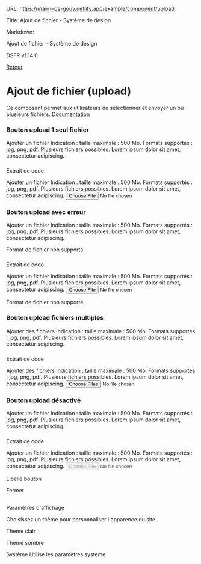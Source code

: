 URL:
https://main--ds-gouv.netlify.app/example/component/upload

Title:
Ajout de fichier - Système de design

Markdown:

Ajout de fichier - Système de design


DSFR v1.14.0


[Retour](../)


# Ajout de fichier (upload)


Ce composant permet aux utilisateurs de sélectionner et envoyer un ou plusieurs fichiers.
[Documentation](https://www.systeme-de-design.gouv.fr/elements-d-interface/composants/ajout-de-fichier)


### Bouton upload 1 seul fichier


Ajouter un fichier
Indication : taille maximale : 500 Mo. Formats supportés : jpg, png, pdf. Plusieurs fichiers possibles. Lorem ipsum dolor sit amet, consectetur adipiscing.


###
Extrait de code


<div class="fr-upload-group">
<label class="fr-label" for="file-upload">
Ajouter un fichier
<span class="fr-hint-text">Indication : taille maximale : 500 Mo. Formats supportés : jpg, png, pdf. Plusieurs fichiers possibles. Lorem ipsum dolor sit amet, consectetur adipiscing.</span>
</label>
<input class="fr-upload" aria-describedby="file-upload-messages" type="file" id="file-upload" name="file-upload">
<div class="fr-messages-group" id="file-upload-messages" aria-live="polite">
</div>
</div>


### Bouton upload avec erreur


Ajouter un fichier
Indication : taille maximale : 500 Mo. Formats supportés : jpg, png, pdf. Plusieurs fichiers possibles. Lorem ipsum dolor sit amet, consectetur adipiscing.


Format de fichier non supporté


###
Extrait de code


<div class="fr-upload-group fr-upload-group--error">
<label class="fr-label" for="file-upload-with-error">
Ajouter un fichier
<span class="fr-hint-text">Indication : taille maximale : 500 Mo. Formats supportés : jpg, png, pdf. Plusieurs fichiers possibles. Lorem ipsum dolor sit amet, consectetur adipiscing.</span>
</label>
<input class="fr-upload" aria-describedby="file-upload-with-error-messages" type="file" id="file-upload-with-error" name="file-upload-with-error">
<div class="fr-messages-group" id="file-upload-with-error-messages" aria-live="polite">
<p class="fr-message fr-message--error" id="file-upload-with-error-message-error">Format de fichier non supporté</p>
</div>
</div>


### Bouton upload fichiers multiples


Ajouter des fichiers
Indication : taille maximale : 500 Mo. Formats supportés : jpg, png, pdf. Plusieurs fichiers possibles. Lorem ipsum dolor sit amet, consectetur adipiscing.


###
Extrait de code


<div class="fr-upload-group">
<label class="fr-label" for="file-upload-multiple">
Ajouter des fichiers
<span class="fr-hint-text">Indication : taille maximale : 500 Mo. Formats supportés : jpg, png, pdf. Plusieurs fichiers possibles. Lorem ipsum dolor sit amet, consectetur adipiscing.</span>
</label>
<input class="fr-upload" aria-describedby="file-upload-multiple-messages" multiple type="file" id="file-upload-multiple" name="file-upload-multiple">
<div class="fr-messages-group" id="file-upload-multiple-messages" aria-live="polite">
</div>
</div>


### Bouton upload désactivé


Ajouter un fichier
Indication : taille maximale : 500 Mo. Formats supportés : jpg, png, pdf. Plusieurs fichiers possibles. Lorem ipsum dolor sit amet, consectetur adipiscing.


###
Extrait de code


<div class="fr-upload-group fr-upload-group--disabled">
<label class="fr-label" for="file-upload-disabled">
Ajouter un fichier
<span class="fr-hint-text">Indication : taille maximale : 500 Mo. Formats supportés : jpg, png, pdf. Plusieurs fichiers possibles. Lorem ipsum dolor sit amet, consectetur adipiscing.</span>
</label>
<input class="fr-upload" disabled aria-describedby="file-upload-disabled-messages" type="file" id="file-upload-disabled" name="file-upload-disabled">
<div class="fr-messages-group" id="file-upload-disabled-messages" aria-live="polite">
</div>
</div>


Libellé bouton


Fermer


##
Paramètres d'affichage


Choisissez un thème pour personnaliser l'apparence du site.


Thème clair


Thème sombre


Système
Utilise les paramètres système
